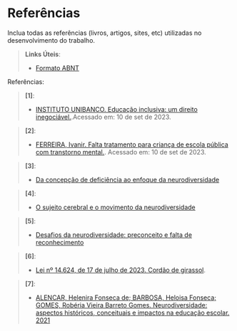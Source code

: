 # Referências

Inclua todas as referências (livros, artigos, sites, etc) utilizadas no desenvolvimento do trabalho.

> **Links Úteis**:
> - [Formato ABNT](https://www.normastecnicas.com/referencias/)

Referências:

> **[1]**:
> - [INSTITUTO UNIBANCO. Educação inclusiva: um direito inegociável.](https://observatoriodeeducacao.institutounibanco.org.br/em-debate/conteudo-multimidia/detalhe/educacao-inclusiva-um-direito-inegociavel?).Acessado em: 10 de set de 2023.

> **[2]**:
> - [FERREIRA, Ivanir. Falta tratamento para criança de escola pública com transtorno mental.](https://jornal.usp.br/ciencias/ciencias-da-saude/falta-tratamento-para-crianca-de-escola-publica-com-transtorno-mental/). Acessado em: 10 de set de 2023.

> **[3]**:
> - [Da concepção de deficiência ao enfoque da neurodiversidade](https://seer.facmais.edu.br/rc/index.php/RCE/article/view/8/7)

> **[4]**:
> - [O sujeito cerebral e o movimento da neurodiversidade](https://doi.org/10.1590/S0104-93132008000200008)

> **[5]**:
> - [Desafios da neurodiversidade: preconceito e falta de reconhecimento](https://exame.com/esg/preconceito-e-falta-de-reconhecimento-sao-os-maiores-desafios-da-neurodiversidade-diz-pesquisa/)

> **[6]**:
> - [Lei nº 14.624, de 17 de julho de 2023. Cordão de girassol](https://www.planalto.gov.br/ccivil_03/_ato2023-2026/2023/lei/l14624.htm).

> **[7]**:
> - [ALENCAR, Helenira Fonseca de; BARBOSA, Heloisa Fonseca; GOMES, Robéria Vieira Barreto Gomes. Neurodiversidade: aspectos históricos, conceituais e impactos na educação escolar. 2021](https://www.editorarealize.com.br/editora/ebooks/conedu/2021/ebook2/TRABALHO_EV150_MD7_SA100_ID4942_14102021072507.pdf)

